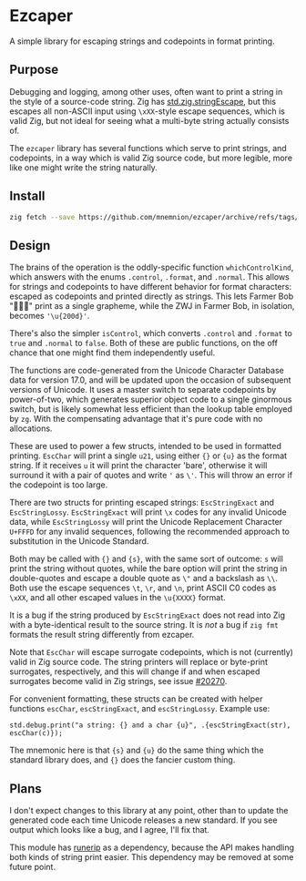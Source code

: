 # Ezcaper

A simple library for escaping strings and codepoints in format printing.

## Purpose

Debugging and logging, among other uses, often want to print a string in the style of a source-code string.  Zig has [std.zig.stringEscape](https://ziglang.org/documentation/master/std/#std.zig.stringEscape), but this escapes all non-ASCII input using `\xXX`-style escape sequences, which is valid Zig, but not ideal for seeing what a multi-byte string actually consists of.

The `ezcaper` library has several functions which serve to print strings, and codepoints, in a way which is valid Zig source code, but more legible, more like one might write the string naturally.

## Install

```sh
zig fetch --save https://github.com/mnemnion/ezcaper/archive/refs/tags/v0.1.0.tar.gz
```

## Design


The brains of the operation is the oddly-specific function `whichControlKind`, which answers with the enums `.control`, `.format`, and `.normal`.  This allows for strings and codepoints to have different behavior for format characters: escaped as codepoints and printed directly as strings.  This lets Farmer Bob "👨🏻‍🌾" print as a single grapheme, while the ZWJ in Farmer Bob, in isolation, becomes `'\u{200d}'`.

There's also the simpler `isControl`, which converts `.control` and `.format` to `true` and `.normal` to `false`.  Both of these are public functions, on the off chance that one might find them independently useful.

The functions are code-generated from the Unicode Character Database data for version 17.0, and will be updated upon the occasion of subsequent versions of Unicode.  It uses a master switch to separate codepoints by power-of-two, which generates superior object code to a single ginormous switch, but is likely somewhat less efficient than the lookup table employed by `zg`.  With the compensating advantage that it's pure code with no allocations.

These are used to power a few structs, intended to be used in formatted printing. `EscChar` will print a single `u21`, using either `{}` or `{u}` as the format string. If it receives `u` it will print the character 'bare', otherwise it will surround it with a pair of quotes and write `'` as `\'`.  This will throw an error if the codepoint is too large.

There are two structs for printing escaped strings: `EscStringExact` and `EscStringLossy`. `EscStringExact` will print `\x` codes for any invalid Unicode data, while `EscStringLossy` will print the Unicode Replacement Character `U+FFFD` for any invalid sequences, following the recommended approach to substitution in the Unicode Standard.

Both may be called with `{}` and `{s}`, with the same sort of outcome: `s` will print the string without quotes, while the bare option will print the string in double-quotes and escape a double quote as `\"` and a backslash as `\\`.  Both use the escape sequences `\t`, `\r`, and `\n`, print ASCII C0 codes as `\xXX`, and all other escaped values in the `\u{XXXX}` format.

It is a bug if the string produced by `EscStringExact` does not read into Zig with a byte-identical result to the source string.  It is *not* a bug if `zig fmt` formats the result string differently from ezcaper.

Note that `EscChar` will escape surrogate codepoints, which is not (currently) valid in Zig source code.  The string printers will replace or byte-print surrogates, respectively, and this will change if and when escaped surrogates become valid in Zig strings, see issue [#20270](https://github.com/ziglang/zig/issues/20270).

For convenient formatting, these structs can be created with helper functions `escChar`, `escStringExact`, and `escStringLossy`.  Example use:

```zig
std.debug.print("a string: {} and a char {u}", .{escStringExact(str), escChar(c)});
```

The mnemonic here is that `{s}` and `{u}` do the same thing which the standard library does, and `{}` does the fancier custom thing.


## Plans

I don't expect changes to this library at any point, other than to update the generated code each time Unicode releases a new standard.  If you see output which looks like a bug, and I agree, I'll fix that.

This module has [runerip](https://github.com/mnemnion/runeset) as a dependency, because the API makes handling both kinds of string print easier.  This dependency may be removed at some future point.

